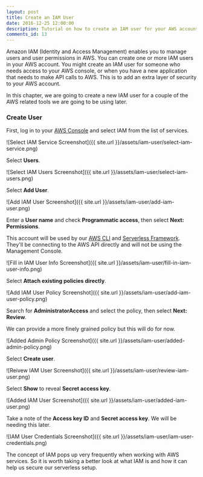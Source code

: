 ```yaml
---
layout: post
title: Create an IAM User
date: 2016-12-25 12:00:00
description: Tutorial on how to create an IAM user for your AWS account.
comments_id: 13
---
```


Amazon IAM (Identity and Access Management) enables you to manage users and user permissions in AWS. You can create one or more IAM users in your AWS account. You might create an IAM user for someone who needs access to your AWS console, or when you have a new application that needs to make API calls to AWS. This is to add an extra layer of security to your AWS account.

In this chapter, we are going to create a new IAM user for a couple of the AWS related tools we are going to be using later.

### Create User

First, log in to your [AWS Console](https://console.aws.amazon.com) and select IAM from the list of services.

![Select IAM Service Screenshot]({{ site.url }}/assets/iam-user/select-iam-service.png)

Select **Users**.

![Select IAM Users Screenshot]({{ site.url }}/assets/iam-user/select-iam-users.png)

Select **Add User**.

![Add IAM User Screenshot]({{ site.url }}/assets/iam-user/add-iam-user.png)

Enter a **User name** and check **Programmatic access**, then select **Next: Permissions**.

This account will be used by our [AWS CLI](https://aws.amazon.com/cli/) and [Serverless Framework](https://serverless.com). They'll be connecting to the AWS API directly and will not be using the Management Console.

![Fill in IAM User Info Screenshot]({{ site.url }}/assets/iam-user/fill-in-iam-user-info.png)

Select **Attach existing policies directly**.

![Add IAM User Policy Screenshot]({{ site.url }}/assets/iam-user/add-iam-user-policy.png)

Search for **AdministratorAccess** and select the policy, then select **Next: Review**.

We can provide a more finely grained policy but this will do for now.

![Added Admin Policy Screenshot]({{ site.url }}/assets/iam-user/added-admin-policy.png)

Select **Create user**.

![Reivew IAM User Screenshot]({{ site.url }}/assets/iam-user/review-iam-user.png)

Select **Show** to reveal **Secret access key**.

![Added IAM User Screenshot]({{ site.url }}/assets/iam-user/added-iam-user.png)

Take a note of the **Access key ID** and **Secret access key**. We will be needing this later.

![IAM User Credentials Screenshot]({{ site.url }}/assets/iam-user/iam-user-credentials.png)

The concept of IAM pops up very frequently when working with AWS services. So it is worth taking a better look at what IAM is and how it can help us secure our serverless setup.
